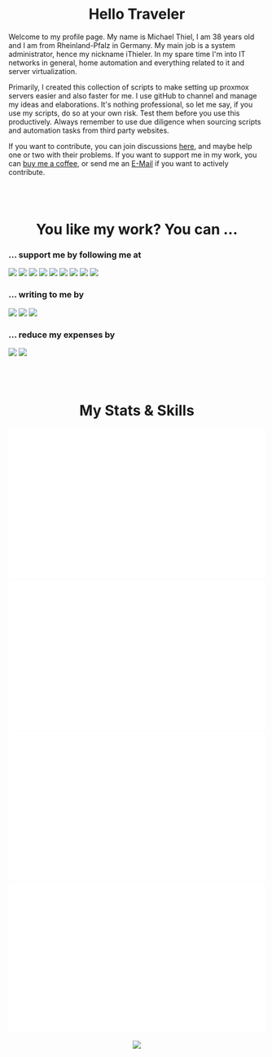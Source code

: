 <!--
### Hi there 👋

**iThieler/ithieler** is a ✨ _special_ ✨ repository because its `README.md` (this file) appears on your GitHub profile.

Here are some ideas to get you started:

- 🔭 I’m currently working on ...
- 🌱 I’m currently learning ...
- 👯 I’m looking to collaborate on ...
- 🤔 I’m looking for help with ...
- 💬 Ask me about ...
- 📫 How to reach me: ...
- 😄 Pronouns: ...
- ⚡ Fun fact: ...
-->
<h1 align="center" id="heading">Hello Traveler</h1>

Welcome to my profile page. My name is Michael Thiel, I am 38 years old and I am from Rheinland-Pfalz in Germany. My main job is a system administrator, hence my nickname iThieler. In my spare time I'm into IT networks in general, home automation and everything related to it and server virtualization.

Primarily, I created this collection of scripts to make setting up proxmox servers easier and also faster for me. I use gitHub to channel and manage my ideas and elaborations. It's nothing professional, so let me say, if you use my scripts, do so at your own risk. Test them before you use this productively. Always remember to use due diligence when sourcing scripts and automation tasks from third party websites.

If you want to contribute, you can join discussions [here](https://github.com/iThieler/iThieler/discussions), and maybe help one or two with their problems. If you want to support me in my work, you can [buy me a coffee](https://ko-fi.com/U7U3FUTLF), or send me an [E-Mail](mailto:michael@thiels.network?subject=[GitHub]%20) if you want to actively contribute.

<br><br><h1 align="center" id="heading">You like my work? You can ...</h1>

<h3 id="heading">... support me by following me at</h3>
<p>
  <a href="https://www.facebook.com/thiel1984"><img src="https://img.shields.io/static/v1?logo=facebook&label=FaceBook&message=Follow%20me&color=brightgreen&style=for-the-badge" /></a>
  <a href="https://www.twitter.com/iThieler"><img src="https://img.shields.io/static/v1?logo=twitter&label=Twitter&message=Follow%20me&color=brightgreen&style=for-the-badge" /></a>
  <a href="https://www.youtube.com/iThieler"><img src="https://img.shields.io/static/v1?logo=youtube&label=YouTube&message=Follow%20me&color=brightgreen&style=for-the-badge" /></a>
  <a href="https://www.linkedin.com/in/thiel1984"><img src="https://img.shields.io/static/v1?logo=linkedin&label=LinkedIn&message=Follow%20me&color=brightgreen&style=for-the-badge" /></a>
  <a href="https://www.xing.com/profile/Michael_Thiel121"><img src="https://img.shields.io/static/v1?logo=xing&label=Xing&message=Follow%20me&color=brightgreen&style=for-the-badge" /></a>
  <a href="https://www.instagram.com/iThieler"><img src="https://img.shields.io/static/v1?logo=instagram&label=Instagram&message=Follow%20me&color=brightgreen&style=for-the-badge" /></a>
  <a href="https://github.com/iThieler"><img src="https://img.shields.io/static/v1?logo=github&label=GitHub&message=Follow%20me&color=brightgreen&style=for-the-badge" /></a>
  <a href="https://www.twitch.com/iThieler"><img src="https://img.shields.io/static/v1?logo=twitch&label=Twitch&message=Follow%20me&color=brightgreen&style=for-the-badge" /></a>
  <a href="https://www.tiktok.com/iThieler"><img src="https://img.shields.io/static/v1?logo=tiktok&label=TikTok&message=Follow%20me&color=brightgreen&style=for-the-badge" /></a>
</p>

<h3 id="heading">... writing to me by</h3>
<p>
  <a href="https://www.discord.com/iThieler"><img src="https://img.shields.io/static/v1?logo=discord&label=discord&message=Talk%20to%20me&color=brightgreen&style=for-the-badge" /></a>
  <a href="mailto:michael@thiels.network?subject=[GitHub]%20"><img src="https://img.shields.io/static/v1?logo=mail.ru&label=E-Mail&message=Talk%20to%20me&color=brightgreen&style=for-the-badge" /></a>
  <a href="https://github.com/iThieler/iThieler/discussions"><img src="https://img.shields.io/static/v1?logo=discourse&label=Join&message=the%20discussions&color=brightgreen&style=for-the-badge" /></a>
<p>

<h3 id="heading">... reduce my expenses by</h3>
<p>
  <a href="https://ko-fi.com/U7U3FUTLF"><img src="https://img.shields.io/static/v1?logo=ko-fi&label=Buy&message=me%20a%20Coffee&color=brightgreen&style=for-the-badge" /></a>
  <a href="https://www.amazon.de/hz/wishlist/ls/360K3ROOSECSE"><img src="https://img.shields.io/static/v1?logo=amazon&label=Buy&message=From%20my%20amazon%20Wishlist&color=brightgreen&style=for-the-badge" /></a>
</p>

<br><br><h1 align="center" id="heading">My Stats & Skills</h1>

<p align="center">
  <img src="https://raw.githubusercontent.com/iThieler/github-stats/master/generated/overview.svg#gh-dark-mode-only" />
  <img src="https://raw.githubusercontent.com/iThieler/github-stats/master/generated/overview.svg#gh-light-mode-only" />
  <img src="https://raw.githubusercontent.com/iThieler/github-stats/master/generated/languages.svg#gh-dark-mode-only" />
  <img src="https://raw.githubusercontent.com/iThieler/github-stats/master/generated/languages.svg#gh-light-mode-only" />
</p>

<p align="center">
  <img src="https://komarev.com/ghpvc/?username=iThieler&label=My+Profile+Views&color=brightgreen&style=for-the-badge" />
</p>
